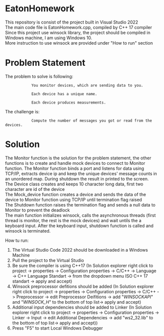 # EatonHomework
This repository is consist of the project built in Visual Studio 2022<br>
The main code file is EatonHomework.cpp, compiled by C++ 17 compiler<br>
Since this project use winsock library, the project should be compiled in Windows machine, I am using Windows 10.<br>
More instruction to use winsock are provided under "How to run" section<br>

# Problem Statement
The problem to solve is following:

                You monitor devices, which are sending data to you.

                Each device has a unique name.

                Each device produces measurements.

 

The challenge is:

                Compute the number of messages you got or read from the devices.

# Solution
The Monitor function is the solution for the problem statement, the other functions is to create and handle mock devices to connect to Monitor function. The Monitor function binds a port and listens for data using TCP/IP, extracts device ip and keep the unique devices' message counts in an unordered map. During shutdown the result in printed to the screen.<br>
The Device class creates and keeps 10 character long data, first two character are id of the device<br>
The Mock_device function creates a device and sends the data of the device to Monitor function using TCP/IP until termination flag raised<br>
The Shutdown function raises the termination flag and sends a null data to Monitor to prevent the deadlock<br>
The main function initializes winsock, calls the asynchronous threads (first thread is monitor, the rest is the mock devices) and wait untils the a keyboard input. After the keyboard input, shutdown function is called and winsock is terminated.<br>

How tu run:
1) The Virtual Studio Code 2022 should be downloaded in a Windows Machine<br>
2) Pull the project to the Virtual Studio<br>
3) Be sure the compiler is using C++17 (In Solution explorer right click to project -> properties -> Configuration properties -> C/C++ -> Language -> C++ Language Standart -> from the dropdown menu ISO C++ 17 standart -> apply and accept)<br>
4) Winsock preprocessor defitions should be added (In Solution explorer right click to project -> properties -> Configuration properties -> C/C++ -> Preprocessor -> edit Preprocessor Deifitions -> add "_WINSOCKAPI_" and "_WINSOCK_H_" to the bottom of top list-> apply and accept)<br>
5) Additional input dependencies should be added to Linker (In Solution explorer right click to project -> properties -> Configuration properties -> Linker -> Input -> edit Additional Dependencies -> add "ws2_32.lib" to the bottom of top list-> apply and accept))<br>
6) Press "F5" to start Local Windows Debugger
